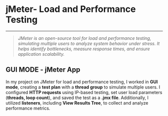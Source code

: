 # jMeter- Load and Performance Testing
___
> _JMeter is an open-source tool for load and performance testing, simulating multiple users to analyze system behavior under stress. It helps identify bottlenecks, measure response times, and ensure application scalability._
## GUI MODE - jMeter App
In my project on JMeter for load and performance testing, I worked in **GUI mode**, creating a **test plan** with a **thread group** to simulate multiple users. I configured **HTTP requests** using IP-based testing, set user load parameters (**threads, loop count**), and saved the test as a **.jmx file**. Additionally, I utilized **listeners**, including **View Results Tree**, to collect and analyze performance metrics.
